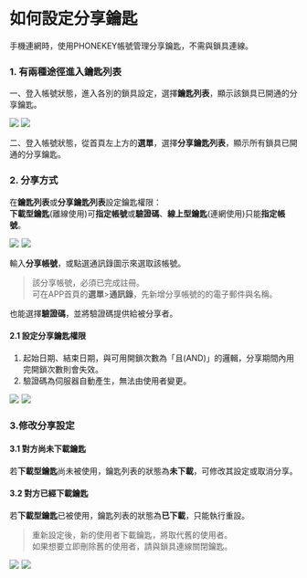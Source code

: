 # 如何設定分享鑰匙

手機連網時，使用PHONEKEY帳號管理分享鑰匙，不需與鎖具連線。

### 1. 有兩種途徑進入鑰匙列表

一、登入帳號狀態，進入各別的鎖具設定，選擇**鑰匙列表**，顯示該鎖具已開通的分享鑰匙。

![](https://userstartw.files.wordpress.com/2019/06/screenshot_2019-06-21-09-59-14-375_com.userstar.phonekey.png) ![](https://userstartw.files.wordpress.com/2018/12/Screenshot_2018-12-25-11-24-18-659_com.userstar.phonekey.png)

二、登入帳號狀態，從首頁左上方的**選單**，選擇**分享鑰匙列表**，顯示所有鎖具已開通的分享鑰匙。

### 2. 分享方式

在**鑰匙列表**或**分享鑰匙列表**設定鑰匙權限：  
**下載型鑰匙**\(離線使用\)可**指定帳號**或**驗證碼**、**線上型鑰匙**\(連網使用\)只能**指定帳號**。

![](https://userstartw.files.wordpress.com/2018/12/Screenshot_2018-12-25-11-42-22-789_com.userstar.phonekey.png)  ![](https://userstartw.files.wordpress.com/2018/12/Screenshot_2018-12-25-11-42-27-594_com.userstar.phonekey.png)

輸入**分享帳號**，或點選通訊錄圖示來選取該帳號。

> 該分享帳號，必須已完成註冊。  
> 可在APP首頁的**選單**&gt;**通訊錄**，先新增分享帳號的的電子郵件與名稱。

也能選擇**驗證碼**，並將驗證碼提供給被分享者。

#### 2.1 設定分享鑰匙權限

1. 起始日期、結束日期，與可用開鎖次數為「且\(AND\)」的邏輯，分享期間內用完開鎖次數則會失效。
2. 驗證碼為伺服器自動產生，無法由使用者變更。

![](https://userstartw.files.wordpress.com/2018/12/Screenshot_2018-12-25-13-34-44-309_com.userstar.phonekey.png)  ![](https://userstartw.files.wordpress.com/2018/12/Screenshot_2018-12-25-11-48-55-283_com.userstar.phonekey-1.png)

### 3.修改分享設定

#### 3.1 對方尚未下載鑰匙

若**下載型鑰匙**尚未被使用，鑰匙列表的狀態為**未下載**，可修改其設定或取消分享。

#### 3.2 對方已經下載鑰匙

若**下載型鑰匙**已被使用，鑰匙列表的狀態為**已下載**，只能執行重設。

> 重新設定後，新的使用者下載鑰匙，將取代舊的使用者。  
> 如果想要立即刪除舊的使用者，請與鎖具連線關閉鑰匙。

![](https://userstartw.files.wordpress.com/2018/12/Screenshot_2018-12-25-11-51-23-151_com.userstar.phonekey-1.png)  ![](https://userstartw.files.wordpress.com/2018/12/Screenshot_2018-12-25-11-26-14-083_com.userstar.phonekey.png)

